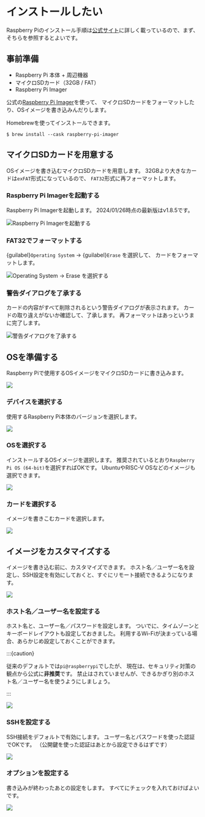 # インストールしたい

Raspberry Piのインストール手順は[公式サイト](https://www.raspberrypi.com/documentation/computers/getting-started.html#install-using-imager)に詳しく載っているので、まず、そちらを参照するとよいです。

## 事前準備

- Raspberry Pi 本体 + 周辺機器
- マイクロSDカード（32GB / FAT）
- Raspberry Pi Imager

公式の[Raspberry Pi Imager](https://www.raspberrypi.com/software/)を使って、
マイクロSDカードをフォーマットしたり、OSイメージを書き込みんだりします。

Homebrewを使ってインストールできます。

```console
$ brew install --cask raspberry-pi-imager
```

## マイクロSDカードを用意する

OSイメージを書き込むマイクロSDカードを用意します。
32GBより大きなカードは``exFAT``形式になっているので、
``FAT32``形式に再フォーマットします。

### Raspberry Pi Imagerを起動する

Raspberry Pi Imagerを起動します。
2024/01/26時点の最新版はv1.8.5です。

![Raspberry Pi Imagerを起動する](img/00_ss20240126T085127.png)

### FAT32でフォーマットする

 {guilabel}`Operating System` → {guilabel}`Erase` を選択して、
 カードをフォーマットします。

![Operating System -> Erase を選択する](img/00_ss20240126T085304.png)

### 警告ダイアログを了承する

カードの内容がすべて削除されるという警告ダイアログが表示されます。
カードの取り違えがないか確認して、了承します。
再フォーマットはあっというまに完了します。

![警告ダイアログを了承する](img/00_ss20240126T085338.png)

## OSを準備する

Raspberry Piで使用するOSイメージをマイクロSDカードに書き込みます。

![](img/01_ss20240126T085407.png)

### デバイスを選択する

使用するRaspberry Pi本体のバージョンを選択します。

![](img/01_ss20240126T085142.png)

### OSを選択する

インストールするOSイメージを選択します。
推奨されているとおり``Raspberry Pi OS (64-bit)``を選択すればOKです。
UbuntuやRISC-V OSなどのイメージも選択できます。

![](img/01_ss20240126T085214.png)

### カードを選択する

イメージを書きこむカードを選択します。

![](img/01_ss20240126T085229.png)

## イメージをカスタマイズする

イメージを書き込む前に、カスタマイズできます。
ホスト名／ユーザー名を設定し、SSH設定を有効にしておくと、すぐにリモート接続できるようになります。

![](img/02_ss20240126T085422.png)

### ホスト名／ユーザー名を設定する

ホスト名と、ユーザー名／パスワードを設定します。
ついでに、タイムゾーンとキーボードレイアウトも設定しておきました。
利用するWi-Fiが決まっている場合、あらかじめ設定しておくことができます。

:::{caution}

従来のデフォルトでは``pi@raspberrypi``でしたが、
現在は、セキュリティ対策の観点から公式に**非推奨**です。
禁止はされていませんが、できるかぎり別のホスト名／ユーザー名を使うようにしましょう。

:::


![](img/02_ss20240126T085626.png)

### SSHを設定する

SSH接続をデフォルトで有効にします。
ユーザー名とパスワードを使った認証でOKです。
（公開鍵を使った認証はあとから設定できるはずです）

![](img/02_ss20240126T090058.png)

### オプションを設定する

書き込みが終わったあとの設定をします。
すべてにチェックを入れておけばよいです。

![](img/02_ss20240126T090105.png)
